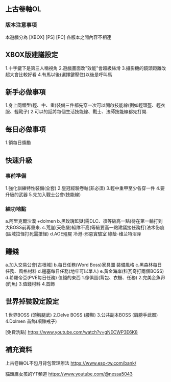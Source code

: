 ## 上古卷軸OL
### 版本注意事項
本遊戲分為
[XBOX]
[PS]
[PC]
各版本之間內容不相連

## XBOX版建議設定
1.十字鍵下是第三人稱視角 
2.遊戲畫面改"效能"會超級絲滑 
3.攝影機的鏡頭距離改超大會比較好看 
4.有馬以後(選擇鍵壓住)以後是呼叫馬 

## 新手必做事項
1.身上同類型(輕、中、重)裝備三件都先穿一次可以開啟技能線(例如輕頭盔、輕衣服、輕靴子)
2.可以的話將每個生活技能線、戰士、法師技能線都先打開.
## 每日必做事項
1.領每日獎勵

## 快速升級
### 事前準備
1.強化訓練特性裝備(全套)
2.皇冠經驗卷軸(非必須)
3.輕中重甲至少各穿一件
4.要升級的武器
5.先加入戰士公會(技能線)
### 練功地點
a.阿里克爾沙漠 +dolmen 
b.黑玫瑰監獄(需DLC、須等級高一點)待在第一輪打到大BOSS前再重來.
c.荒崖(天临堡)組隊不高(等級要高一點建議接任務打)法术伤痕(區域拉怪打死需搶怪)
d.AOE殭屍  冷港-邪惡實驗室 綠蔭-维兰特沼泽

## 賺錢
a.加入交易公會[古根城]
b.每日任務(Word Boss)家具圖 裝備風格
c.黑森林每日任務、風格材料
d.邊塞每日任務(地牢可以單人)
e.黃金海岸(科瓦奇打兩個BOSS)
d.希羅帝亞(PVE每日任務)
值錢的東西
1.傢俱圖(背包、衣櫃、任務)
2.完美金魚卵(釣魚)
3.值錢材料
4.首飾

## 世界掉裝設定設定
1.世界BOSS (頭胸腿武)
2.Delve BOSS (腰鞋)
3.公共副本BOSS (肩膀手武器)
4.Dolmen 首飾(項鍊戒子)

[免費洗點]
https://www.youtube.com/watch?v=gNECWP3E6K8

## 補充資料
上古卷軸OL不包月背包管理辦法
https://www.eso-tw.com/bank/

貓頭鷹女孩的YT頻道
https://www.youtube.com/@nessa5043
